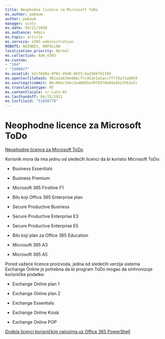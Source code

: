 ```yaml
---
title: Neophodne licence za Microsoft ToDo
ms.author: pebaum
author: pebaum
manager: scotv
ms.date: 04/21/2020
ms.audience: Admin
ms.topic: article
ms.service: o365-administration
ROBOTS: NOINDEX, NOFOLLOW
localization_priority: Normal
ms.collection: Adm_O365
ms.custom:
- "164"
- "1600027"
ms.assetid: b2cf6d0a-9f01-49d8-8653-6a3366f6119d
ms.openlocfilehash: 981e2a639e886cffc453e1a1accff7f8a71a0959
ms.sourcegitcommit: 8bc60ec34bc1e40685e3976576e04a2623f63a7c
ms.translationtype: MT
ms.contentlocale: sr-Latn-RS
ms.lasthandoff: 04/15/2021
ms.locfileid: "51828778"
---
```

# <a name="required-licenses-for-microsoft-todo"></a>Neophodne licence za Microsoft ToDo

[Neophodne licence za Microsoft ToDo](https://support.office.com/article/381e9d1b-c500-49b5-973e-890fd86528d7.aspx)
  
Korisnik mora da ima jednu od sledećih licenci da bi koristio Microsoft ToDo:
  
- Business Essentials

- Business Premium

- Microsoft 365 Firstline F1

- Bilo koji Office 365 Enterprise plan

- Secure Productive Business

- Secure Productive Enterprise E3

- Secure Productive Enterprise E5

- Bilo koji plan za Office 365 Education

- Microsoft 365 A3

- Microsoft 365 A5

Pored važeće licence proizvoda, jedna od sledećih verzija sistema Exchange Online je potrebna da bi program ToDo mogao da sinhronizuje korisničke podatke:
  
- Exchange Online plan 1

- Exchange Online plan 2

- Exchange Essentials

- Exchange Online Kiosk

- Exchange Online POP

[Dodela licenci korisničkim nalozima uz Office 365 PowerShell](https://docs.microsoft.com/office365/enterprise/powershell/assign-licenses-to-user-accounts-with-office-365-powershell )
  